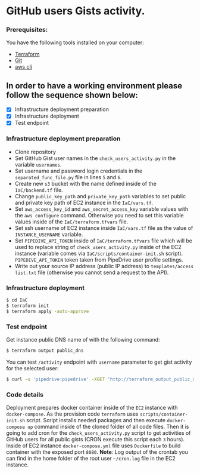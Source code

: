# GitHub users Gists activity.
### Prerequisites:
You have the following tools installed on your computer:
   - [Terraform ](https://www.terraform.io/downloads.html "Terraform Download page")
   - [Git](https://git-scm.com/downloads "Git downloads page") 
   - [aws cli](https://docs.aws.amazon.com/cli/latest/userguide/cli-chap-install.html "AWS Cli install page")
## In order to have a working environment please follow the sequence shown below:
  - [x] Infrastructure deployment preparation
  - [x] Infrastructure deployment
  - [x] Test endpoint 
### Infrastructure deployment preparation
- Clone repository 
- Set GitHub Gist user names in the `check_users_activity.py` in the variable `usernames`. 
- Set username and password login credentials in the `separated_func_file.py` file in lines `5` and `6`.
- Create new `s3` bucket with the name defined inside of the `IaC/backend.tf` file.
- Change `public_key_path` and `private_key_path` variables to set public and private key path of EC2 instance in the `IaC/vars.tf`.
- Set `aws_access_key_id` and `aws_secret_access_key` variable values with the `aws configure`  command. Otherwise you need to set this variable values inside of the `IaC/terraform.tfvars` file. 
- Set ssh username of EC2 instance inside `IaC/vars.tf` file as the value of `INSTANCE_USERNAME` variable.
- Set  `PIPEDIVE_API_TOKEN` inside of `IaC/terraform.tfvars` file which will be used to replace string of `check_users_activity.py` inside of the EC2 instance (variable comes via `IaC/scripts/container-init.sh` script). `PIPEDIVE_API_TOKEN` token taken from PipeDrive user profile settings.
- Write out your source IP address (public IP address) to `templates/access list.txt` file (otherwise you cannot send a request to the API).
### Infrastructure deployment
```bash
$ cd IaC
$ terraform init 
$ terraform apply -auto-approve
```
### Test endpoint
Get instance public DNS name of with the following command:
```bash
$ terraform output public_dns
```
You can test `/activity` endpoint with `username` parameter to get gist activity for the selected user:
```bash
$ curl -u 'pipedrive:pipedrive' -XGET 'http://terraform_output_public_dns:8080/activity?username=unixidzero'
```
### Code details
  Deployment prepares docker container inside of the `EC2` instance  with `docker-compose`. 
  As the provision code `terraform` uses `scripts/container-init.sh` script. Script installs needed packages and then execute `docker-compose up` command inside of the cloned folder of all code files. Then it is going to add cron for the `check_users_activity.py` script to get activities of GitHub users for all public gists (CRON execute this script each `3` hours).
  Inside of EC2 instance `docker-compose.yml` file uses `Dockerfile` to build container with the exposed port `8080`.
**Note**: Log output of the crontab you can find in the home folder of the root user `~/cron.log` file in the EC2 instance.
